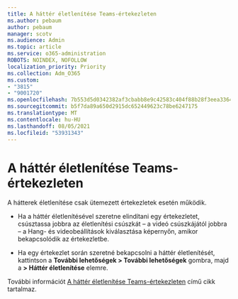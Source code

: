 ```yaml
---
title: A háttér életlenítése Teams-értekezleten
ms.author: pebaum
author: pebaum
manager: scotv
ms.audience: Admin
ms.topic: article
ms.service: o365-administration
ROBOTS: NOINDEX, NOFOLLOW
localization_priority: Priority
ms.collection: Adm_O365
ms.custom:
- "3815"
- "9001720"
ms.openlocfilehash: 7b553d5d0342382af3cbabb8e9c42583c404f88b28f3eea33642baef2863dcd7
ms.sourcegitcommit: b5f7da89a650d2915dc652449623c78be6247175
ms.translationtype: MT
ms.contentlocale: hu-HU
ms.lasthandoff: 08/05/2021
ms.locfileid: "53931343"
---
```

# <a name="blur-your-background-in-a-teams-meeting"></a>A háttér életlenítése Teams-értekezleten

A hátterek életlenítése csak ütemezett értekezletek esetén működik.

- Ha a háttér életlenítésével szeretne elindítani egy értekezletet, csúsztassa jobbra az életlenítési csúszkát – a videó csúszkájától jobbra – a Hang- és videobeállítások kiválasztása képernyőn, amikor bekapcsolódik az értekezletbe.

- Ha egy értekezlet során szeretné bekapcsolni a háttér életlenítését, kattintson a **További lehetőségek > További lehetőségek** gombra, majd a **> Háttér életlenítése** elemre.

További információt [A háttér életlenítése Teams-értekezleten](https://support.office.com/article/Blur-your-background-in-a-Teams-meeting-f77a2381-443a-499d-825e-509a140f4780) című cikk tartalmaz.